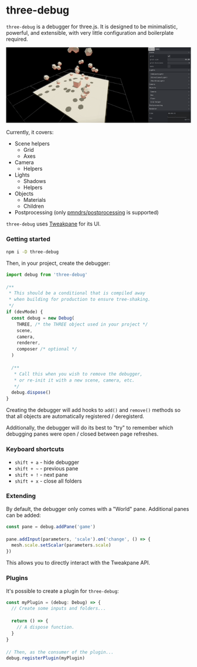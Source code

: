 # three-debug

`three-debug` is a debugger for three.js. It is designed to be minimalistic, powerful, and extensible, with very little configuration and boilerplate required.

![A screenshot of three-debug in action](https://raw.githubusercontent.com/michealparks/three-debug/main/assets/screen.gif)

Currently, it covers:
* Scene helpers
  * Grid
  * Axes
* Camera
  * Helpers
* Lights
  * Shadows
  * Helpers
* Objects
  * Materials
  * Children
* Postprocessing (only [pmndrs/postprocessing](https://github.com/pmndrs/postprocessing) is supported)

`three-debug` uses [Tweakpane](https://cocopon.github.io/tweakpane/) for its UI.

### Getting started

```bash
npm i -D three-debug
```

Then, in your project, create the debugger:

```ts
import debug from 'three-debug'

/**
 * This should be a conditional that is compiled away
 * when building for production to ensure tree-shaking.
 */
if (devMode) {
  const debug = new Debug(
    THREE, /* the THREE object used in your project */
    scene,
    camera,
    renderer,
    composer /* optional */
  )

  /**
   * Call this when you wish to remove the debugger,
   * or re-init it with a new scene, camera, etc.
   */
  debug.dispose()
}
```

Creating the debugger will add hooks to `add()` and `remove()` methods so that all objects are automatically registered / deregisterd.

Additionally, the debugger will do its best to "try" to remember which debugging panes were open / closed between page refreshes.

### Keyboard shortcuts

* `shift + a` - hide debugger
* `shift + ~` - previous pane
* `shift + !` - next pane
* `shift + x` - close all folders

### Extending

By default, the debugger only comes with a "World" pane. Additional panes can be added:

```ts
const pane = debug.addPane('game')

pane.addInput(parameters, 'scale').on('change', () => {
  mesh.scale.setScalar(parameters.scale)
})
```

This allows you to directly interact with the Tweakpane API.

### Plugins

It's possible to create a plugin for `three-debug`:

```ts
const myPlugin = (debug: Debug) => {
  // Create some inputs and folders...

  return () => {
    // A dispose function.
  }
}

// Then, as the consumer of the plugin...
debug.registerPlugin(myPlugin)
